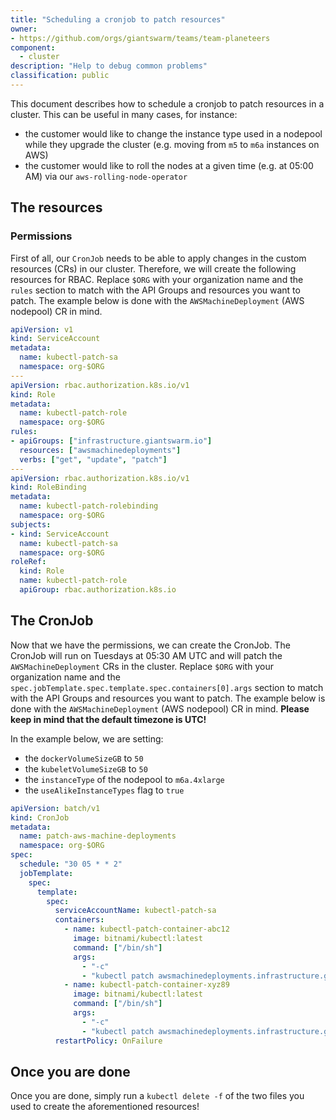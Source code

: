 ```yaml
---
title: "Scheduling a cronjob to patch resources"
owner:
- https://github.com/orgs/giantswarm/teams/team-planeteers
component:
  - cluster
description: "Help to debug common problems"
classification: public
---
```


This document describes how to schedule a cronjob to patch resources in a cluster. This can be useful in many cases, for instance:

- the customer would like to change the instance type used in a nodepool while they upgrade the cluster (e.g. moving from `m5` to `m6a` instances on AWS)
- the customer would like to roll the nodes at a given time (e.g. at 05:00 AM) via our `aws-rolling-node-operator`

## The resources

### Permissions

First of all, our `CronJob` needs to be able to apply changes in the custom resources (CRs) in our cluster. Therefore, we will create the following resources for RBAC. Replace `$ORG` with your organization name and the `rules` section to match with the API Groups and resources you want to patch. The example below is done with the `AWSMachineDeployment` (AWS nodepool) CR in mind.

```yaml
apiVersion: v1
kind: ServiceAccount
metadata:
  name: kubectl-patch-sa
  namespace: org-$ORG
---
apiVersion: rbac.authorization.k8s.io/v1
kind: Role
metadata:
  name: kubectl-patch-role
  namespace: org-$ORG
rules:
- apiGroups: ["infrastructure.giantswarm.io"]
  resources: ["awsmachinedeployments"]
  verbs: ["get", "update", "patch"]
---
apiVersion: rbac.authorization.k8s.io/v1
kind: RoleBinding
metadata:
  name: kubectl-patch-rolebinding
  namespace: org-$ORG
subjects:
- kind: ServiceAccount
  name: kubectl-patch-sa
  namespace: org-$ORG
roleRef:
  kind: Role
  name: kubectl-patch-role
  apiGroup: rbac.authorization.k8s.io
```

## The CronJob

Now that we have the permissions, we can create the CronJob. The CronJob will run on Tuesdays at 05:30 AM UTC and will patch the `AWSMachineDeployment` CRs in the cluster. Replace `$ORG` with your organization name and the `spec.jobTemplate.spec.template.spec.containers[0].args` section to match with the API Groups and resources you want to patch. The example below is done with the `AWSMachineDeployment` (AWS nodepool) CR in mind. **Please keep in mind that the default timezone is UTC!**

In the example below, we are setting:

- the `dockerVolumeSizeGB` to `50`
- the `kubeletVolumeSizeGB` to `50`
- the `instanceType` of the nodepool to `m6a.4xlarge`
- the `useAlikeInstanceTypes` flag to `true`

```yaml
apiVersion: batch/v1
kind: CronJob
metadata:
  name: patch-aws-machine-deployments
  namespace: org-$ORG
spec:
  schedule: "30 05 * * 2"
  jobTemplate:
    spec:
      template:
        spec:
          serviceAccountName: kubectl-patch-sa
          containers:
            - name: kubectl-patch-container-abc12
              image: bitnami/kubectl:latest
              command: ["/bin/sh"]
              args:
                - "-c"
                - "kubectl patch awsmachinedeployments.infrastructure.giantswarm.io abc12 -n org-$ORG --type='json' -p='[{\"op\": \"replace\", \"path\": \"/spec/nodePool/machine/dockerVolumeSizeGB\", \"value\": 50}, {\"op\": \"replace\", \"path\": \"/spec/nodePool/machine/kubeletVolumeSizeGB\", \"value\": 50}, {\"op\": \"replace\", \"path\": \"/spec/provider/worker/instanceType\", \"value\": \"m6a.4xlarge\"}, {\"op\": \"replace\", \"path\": \"/spec/provider/worker/useAlikeInstanceTypes\", \"value\": true}]'"
            - name: kubectl-patch-container-xyz89
              image: bitnami/kubectl:latest
              command: ["/bin/sh"]
              args:
                - "-c"
                - "kubectl patch awsmachinedeployments.infrastructure.giantswarm.io xyz89 -n org-$ORG --type='json' -p='[{\"op\": \"replace\", \"path\": \"/spec/nodePool/machine/dockerVolumeSizeGB\", \"value\": 50}, {\"op\": \"replace\", \"path\": \"/spec/nodePool/machine/kubeletVolumeSizeGB\", \"value\": 50}, {\"op\": \"replace\", \"path\": \"/spec/provider/worker/instanceType\", \"value\": \"m6a.4xlarge\"}, {\"op\": \"replace\", \"path\": \"/spec/provider/worker/useAlikeInstanceTypes\", \"value\": true}]'"
          restartPolicy: OnFailure
```

## Once you are done

Once you are done, simply run a `kubectl delete -f` of the two files you used to create the aforementioned resources!
